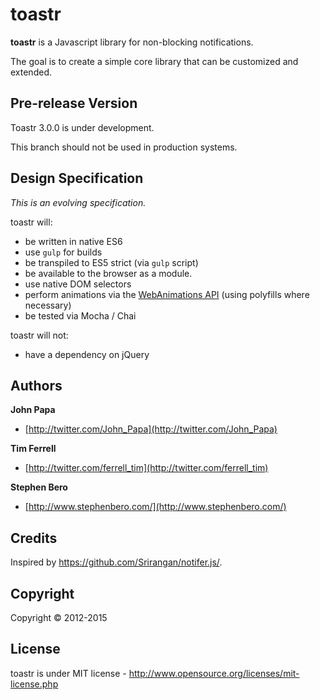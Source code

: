 # toastr
**toastr** is a Javascript library for non-blocking notifications.

The goal is to create a simple core library that can be customized and extended.


## Pre-release Version

Toastr 3.0.0 is under development. 

This branch should not be used in production systems.

## Design Specification

*This is an evolving specification.*

toastr will:

- be written in native ES6
- use `gulp` for builds
- be transpiled to ES5 strict (via `gulp` script)
- be available to the browser as a module.
- use native DOM selectors
- perform animations via the [WebAnimations API](https://w3c.github.io/web-animations/) (using polyfills where necessary)
- be tested via Mocha / Chai

toastr will not:

- have a dependency on jQuery

## Authors
**John Papa**

+ [http://twitter.com/John_Papa](http://twitter.com/John_Papa)

**Tim Ferrell**

+ [http://twitter.com/ferrell_tim](http://twitter.com/ferrell_tim)

**Stephen Bero**

+ [http://www.stephenbero.com/](http://www.stephenbero.com/)

## Credits
Inspired by https://github.com/Srirangan/notifer.js/.

## Copyright
Copyright © 2012-2015

## License
toastr is under MIT license - http://www.opensource.org/licenses/mit-license.php